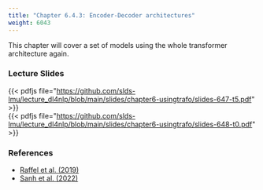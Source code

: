 ```yaml
---
title: "Chapter 6.4.3: Encoder-Decoder architectures"
weight: 6043
---
```

This chapter will cover a set of models using the whole transformer architecture again.

<!--more-->

<!--
### Lecture video
{{< video id="TfrSKiOecWI" >}}
-->

### Lecture Slides
{{< pdfjs file="https://github.com/slds-lmu/lecture_dl4nlp/blob/main/slides/chapter6-usingtrafo/slides-647-t5.pdf" >}}  
{{< pdfjs file="https://github.com/slds-lmu/lecture_dl4nlp/blob/main/slides/chapter6-usingtrafo/slides-648-t0.pdf" >}}

### References 

- [Raffel et al. (2019)](https://arxiv.org/pdf/1910.10683.pdf)
- [Sanh et al. (2022)](https://openreview.net/pdf?id=9Vrb9D0WI4)
